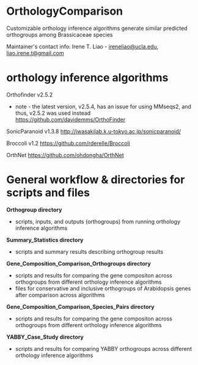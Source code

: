 # OrthologyComparison
Customizable orthology inference algorithms generate similar predicted orthogroups among Brassicaceae species

Maintainer's contact info: 
Irene T. Liao - ireneliao@ucla.edu, liao.irene.t@gmail.com


# orthology inference algorithms

Orthofinder v2.5.2 
* note - the latest version, v2.5.4, has an issue for using MMseqs2, and thus, v2.5.2 was used instead
	https://github.com/davidemms/OrthoFinder
	
SonicParanoid v1.3.8 
	http://iwasakilab.k.u-tokyo.ac.jp/sonicparanoid/
	
Broccoli v1.2
	https://github.com/rderelle/Broccoli
	
OrthNet 
	https://github.com/ohdongha/OrthNet

# General workflow & directories for scripts and files

**Orthogroup directory** 
  - scripts, inputs, and outputs (orthogroups) from running orthology inference algorithms

**Summary_Statistics directory**
  - scripts and summary results describing orthogroup results

**Gene_Composition_Comparison_Orthogroups directory**
  - scripts and results for comparing the gene compositon across orthogroups from different orthology inference algorithms
  - files for conservative and inclusive orthogroups of Arabidopsis genes after comparison across algorithms

**Gene_Composition_Comparison_Species_Pairs directory** 
  - scripts and results for comparing the gene compositon across orthogroups from different orthology inference algorithms

**YABBY_Case_Study directory** 
  - scripts and results for comparing YABBY orthogroups across different orthology inference algorithms
  





